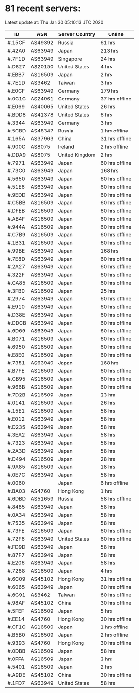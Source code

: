 # 81 recent servers:

Latest update at: Thu Jan 30 05:10:13 UTC 2020

| ID | ASN | Server Country | Online |
| -- | --- | -------------- | ------ |
| #.15CF | AS49392 | Russia | 61 hrs |
| #.42A0 | AS63949 | Japan | 213 hrs |
| #.7F1D | AS63949 | Singapore | 24 hrs |
| #.D827 | AS20150 | United States | 4 hrs |
| #.EBB7 | AS16509 | Japan | 2 hrs |
| #.7E1D | AS3462 | Taiwan | 3 hrs |
| #.E0CF | AS63949 | Germany | 179 hrs |
| #.0C1C | AS24961 | Germany | 37 hrs offline |
| #.E069 | AS40065 | United States | 26 hrs |
| #.BDD8 | AS41378 | United States | 6 hrs |
| #.3344 | AS63949 | Germany | 3 hrs |
| #.5CBD | AS48347 | Russia | 1 hrs offline |
| #.165A | AS37963 | China | 31 hrs offline |
| #.900C | AS8075 | Ireland | 2 hrs offline |
| #.DDA9 | AS8075 | United Kingdom | 2 hrs |
| #.7971 | AS63949 | Japan | 60 hrs offline |
| #.73C0 | AS63949 | Japan | 168 hrs |
| #.5650 | AS63949 | Japan | 60 hrs offline |
| #.51E6 | AS63949 | Japan | 60 hrs offline |
| #.9EDD | AS63949 | Japan | 60 hrs offline |
| #.C5BB | AS16509 | Japan | 60 hrs offline |
| #.DFEB | AS16509 | Japan | 60 hrs offline |
| #.AB4F | AS16509 | Japan | 60 hrs offline |
| #.944A | AS16509 | Japan | 60 hrs offline |
| #.C7B9 | AS16509 | Japan | 60 hrs offline |
| #.1B31 | AS16509 | Japan | 60 hrs offline |
| #.99BE | AS63949 | Japan | 168 hrs |
| #.7E8D | AS63949 | Japan | 60 hrs offline |
| #.2A27 | AS63949 | Japan | 60 hrs offline |
| #.322F | AS63949 | Japan | 60 hrs offline |
| #.CA85 | AS16509 | Japan | 60 hrs offline |
| #.3FB0 | AS16509 | Japan | 25 hrs |
| #.2974 | AS63949 | Japan | 60 hrs offline |
| #.E910 | AS63949 | Japan | 60 hrs offline |
| #.D38E | AS63949 | Japan | 60 hrs offline |
| #.DDCB | AS63949 | Japan | 60 hrs offline |
| #.6D69 | AS63949 | Japan | 60 hrs offline |
| #.B071 | AS16509 | Japan | 60 hrs offline |
| #.6950 | AS16509 | Japan | 60 hrs offline |
| #.E8E0 | AS16509 | Japan | 60 hrs offline |
| #.7351 | AS63949 | Japan | 168 hrs |
| #.B7FE | AS16509 | Japan | 60 hrs offline |
| #.CB95 | AS16509 | Japan | 60 hrs offline |
| #.966B | AS16509 | Japan | 60 hrs offline |
| #.7D2B | AS16509 | Japan | 23 hrs |
| #.0141 | AS16509 | Japan | 26 hrs |
| #.15E1 | AS16509 | Japan | 58 hrs |
| #.E012 | AS63949 | Japan | 58 hrs |
| #.D235 | AS63949 | Japan | 58 hrs |
| #.3EA2 | AS63949 | Japan | 58 hrs |
| #.7323 | AS63949 | Japan | 58 hrs |
| #.2A3D | AS63949 | Japan | 58 hrs |
| #.D494 | AS16509 | Japan | 28 hrs |
| #.9A85 | AS16509 | Japan | 18 hrs |
| #.0E7C | AS63949 | Japan | 58 hrs |
| #.0060 |  | Japan | 6 hrs offline |
| #.BA03 | AS4760 | Hong Kong | 1 hrs |
| #.6DBD | AS51659 | Russia | 58 hrs offline |
| #.8485 | AS63949 | Japan | 58 hrs |
| #.0A34 | AS63949 | Japan | 58 hrs |
| #.7535 | AS63949 | Japan | 58 hrs |
| #.73FE | AS16509 | Japan | 60 hrs offline |
| #.72F6 | AS63949 | United States | 60 hrs offline |
| #.FD9D | AS63949 | Japan | 58 hrs |
| #.87F7 | AS63949 | Japan | 58 hrs |
| #.E206 | AS63949 | Japan | 58 hrs |
| #.7288 | AS16509 | Japan | 4 hrs |
| #.6C09 | AS45102 | Hong Kong | 31 hrs offline |
| #.6065 | AS63949 | Japan | 60 hrs offline |
| #.6C91 | AS3462 | Taiwan | 60 hrs offline |
| #.98AF | AS45102 | China | 30 hrs offline |
| #.5FEF | AS16509 | Japan | 5 hrs |
| #.EE14 | AS4760 | Hong Kong | 30 hrs offline |
| #.CF1C | AS16509 | Japan | 1 hrs offline |
| #.B5B0 | AS16509 | Japan | 2 hrs offline |
| #.9393 | AS4760 | Hong Kong | 30 hrs offline |
| #.0DBB | AS16509 | Japan | 58 hrs |
| #.0FFA | AS16509 | Japan | 3 hrs |
| #.5401 | AS16509 | Japan | 2 hrs |
| #.A9DE | AS45102 | China | 30 hrs offline |
| #.1FD7 | AS63949 | United States | 58 hrs |

